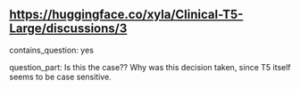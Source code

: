 ## https://huggingface.co/xyla/Clinical-T5-Large/discussions/3

contains_question: yes

question_part: Is this the case?? Why was this decision taken, since T5 itself seems to be case sensitive.